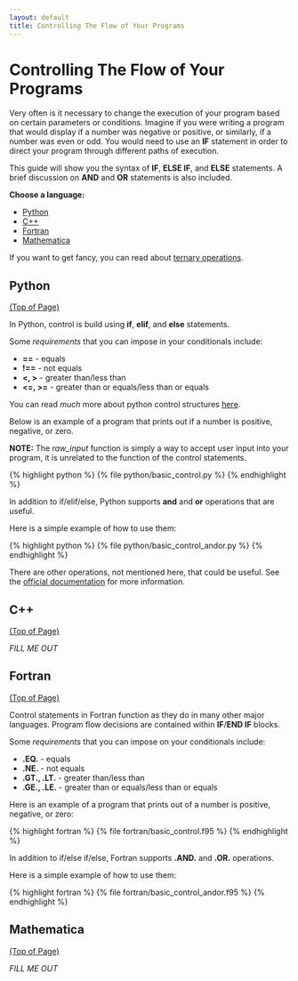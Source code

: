 ```yaml
---
layout: default
title: Controlling The Flow of Your Programs
---
```


# Controlling The Flow of Your Programs

Very often is it necessary to change the execution of your program based on certain parameters or conditions.  Imagine if you were writing a program that would display if a number was negative or positive, or similarly, if a number was even or odd.  You would need to use an **IF** statement in order to direct your program through different paths of execution.

This guide will show you the syntax of **IF**, **ELSE IF**, and **ELSE** statements. A brief discussion on **AND** and **OR** statements is also included.

**Choose a language:**

* [Python](#python)
* [C++](#cpp)
* [Fortran](#fortran)
* [Mathematica](#mathematica)

If you want to get fancy, you can read about [ternary operations](http://en.wikipedia.org/wiki/Ternary_operation).

<a name="python"></a>
## Python
<div class="to-top"><a href="#top">(Top of Page)</a></div>
<div style="clear: both;"></div>

In Python, control is build using **if**, **elif**, and **else** statements.

Some *requirements* that you can impose in your conditionals include:

* **==** - equals
* **!==** - not equals
* **<, >** - greater than/less than
* **<=, >=** - greater than or equals/less than or equals

You can read *much* more about python control structures [here](http://docs.python.org/tutorial/controlflow.html).

Below is an example of a program that prints out if a number is positive, negative, or zero.

**NOTE:** The *raw_input* function is simply a way to accept user input into your program, it is unrelated to the function of the control statements.

{% highlight python %}
{% file python/basic_control.py %}
{% endhighlight %}

In addition to if/elif/else, Python supports **and** and **or** operations that are useful.

Here is a simple example of how to use them:

{% highlight python %}
{% file python/basic_control_andor.py %}
{% endhighlight %}

There are other operations, not mentioned here, that could be useful.  See the [official documentation](http://docs.python.org/tutorial/controlflow.html) for more information.

<a name="cpp"></a>
## C++
<div class="to-top"><a href="#top">(Top of Page)</a></div>
<div style="clear: both;"></div>

*FILL ME OUT*

<a name="fortran"></a>
## Fortran
<div class="to-top"><a href="#top">(Top of Page)</a></div>
<div style="clear: both;"></div>

Control statements in Fortran function as they do in many other major languages.  Program flow decisions are contained within **IF**/**END IF** blocks.

Some *requirements* that you can impose on your conditionals include:

* **.EQ.** - equals
* **.NE.** - not equals
* **.GT., .LT.** - greater than/less than
* **.GE., .LE.** - greater than or equals/less than or equals

Here is an example of a program that prints out of a number is positive, negative, or zero:

{% highlight fortran %}
{% file fortran/basic_control.f95 %}
{% endhighlight %}

In addition to if/else if/else, Fortran supports **.AND.** and **.OR.** operations.

Here is a simple example of how to use them:

{% highlight fortran %}
{% file fortran/basic_control_andor.f95 %}
{% endhighlight %}

<a name="mathematica"></a>
## Mathematica
<div class="to-top"><a href="#top">(Top of Page)</a></div>
<div style="clear: both;"></div>

*FILL ME OUT*
